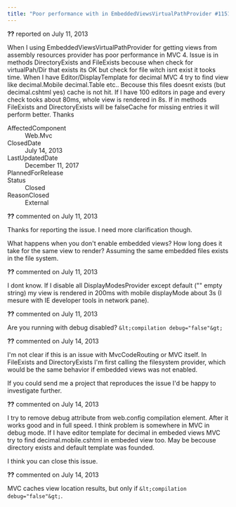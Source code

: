 ```yaml
---
title: "Poor performance with in EmbeddedViewsVirtualPathProvider #1151"
---
```

<div class="issue-report"><div class="issue-header"><b>??</b> reported on <time datetime="2013-07-11T04:46:15.277-07:00" title="2013-07-11T04:46:15.277-07:00">July 11, 2013</time></div><div class="issue-message" markdown="1">

When I using EmbeddedViewsVirtualPathProvider for getting views from assembly resources provider has poor performance in MVC 4. Issue is in methods DirectoryExists and FileExists becouse when check for virtualPah/Dir that exists its OK but check for file witch isnt exist it tooks time. When I have Editor/DisplayTemplate for decimal MVC 4 try to find view like decimal.Mobile decimal.Table etc.. Becouse this files doesnt exists (but decimal.cshtml yes) cache is not hit. If I have 100 editors in page and every check tooks about 80ms, whole view is rendered in 8s. &#xD;
&#xD;
If in methods FileExists and DirectoryExists will be falseCache for missing entries it will perform better.&#xD;
&#xD;
Thanks

</div><div class="issue-footer"><dl><dt>AffectedComponent</dt><dd>Web.Mvc</dd><dt>ClosedDate</dt><dd><time datetime="2013-07-14T22:03:09.503-07:00" title="2013-07-14T22:03:09.503-07:00">July 14, 2013</time></dd><dt>LastUpdatedDate</dt><dd><time datetime="2017-12-11T02:15:56.247-08:00" title="2017-12-11T02:15:56.247-08:00">December 11, 2017</time></dd><dt>PlannedForRelease</dt><dd></dd><dt>Status</dt><dd>Closed</dd><dt>ReasonClosed</dt><dd>External</dd></dl></div></div><div id="comment-105732" class="issue-comment"><div class="issue-header"><b>??</b> commented on <time datetime="2013-07-11T09:45:35.507-07:00" title="2013-07-11T09:45:35.507-07:00">July 11, 2013</time></div><div class="issue-message" markdown="1">

Thanks for reporting the issue. I need more clarification though.

What happens when you don't enable embedded views? How long does it take for the same view to render? Assuming the same embedded files exists in the file system.

</div></div><div id="comment-105735" class="issue-comment"><div class="issue-header"><b>??</b> commented on <time datetime="2013-07-11T10:13:40.293-07:00" title="2013-07-11T10:13:40.293-07:00">July 11, 2013</time></div><div class="issue-message" markdown="1">

I dont know. If I disable all DisplayModesProvider except default ("" empty string) my view is rendered in 200ms with mobile displayMode about 3s (I mesure with IE developer tools in network pane). 

</div></div><div id="comment-105745" class="issue-comment"><div class="issue-header"><b>??</b> commented on <time datetime="2013-07-11T11:14:08.4-07:00" title="2013-07-11T11:14:08.4-07:00">July 11, 2013</time></div><div class="issue-message" markdown="1">

Are you running with debug disabled? `&lt;compilation debug="false"&gt;`

</div></div><div id="comment-106012" class="issue-comment"><div class="issue-header"><b>??</b> commented on <time datetime="2013-07-14T13:39:02.077-07:00" title="2013-07-14T13:39:02.077-07:00">July 14, 2013</time></div><div class="issue-message" markdown="1">

I'm not clear if this is an issue with MvcCodeRouting or MVC itself. In FileExists and DirectoryExists I'm first calling the filesystem provider, which would be the same behavior if embedded views was not enabled.

If you could send me a project that reproduces the issue I'd be happy to investigate further.

</div></div><div id="comment-106024" class="issue-comment"><div class="issue-header"><b>??</b> commented on <time datetime="2013-07-14T21:46:26.89-07:00" title="2013-07-14T21:46:26.89-07:00">July 14, 2013</time></div><div class="issue-message" markdown="1">

I try to remove debug attribute from web.config compilation element. After it works good and in full speed. I think problem is somewhere in MVC in debug mode. If I have editor template for decimal in embeded views MVC try to find decimal.mobile.cshtml in embeded view too. May be becouse directory exists and default template was founded.

I think you can close this issue.

</div></div><div id="comment-106026" class="issue-comment"><div class="issue-header"><b>??</b> commented on <time datetime="2013-07-14T22:02:19.52-07:00" title="2013-07-14T22:02:19.52-07:00">July 14, 2013</time></div><div class="issue-message" markdown="1">

MVC caches view location results, but only if `&lt;compilation debug="false"&gt;`.

</div></div>